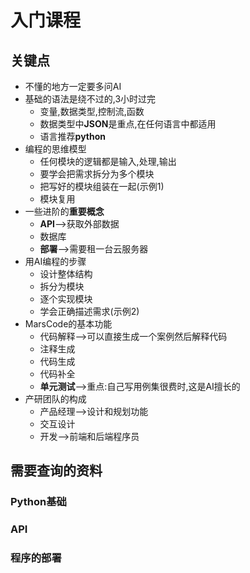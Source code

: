 # 入门课程

## 关键点

- 不懂的地方一定要多问AI
- 基础的语法是绕不过的,3小时过完
	- 变量,数据类型,控制流,函数
	- 数据类型中**JSON**是重点,在任何语言中都适用
	- 语言推荐**python**
- 编程的思维模型
	- 任何模块的逻辑都是输入,处理,输出
	- 要学会把需求拆分为多个模块
	- 把写好的模块组装在一起(示例1)
	- 模块复用
- 一些进阶的**重要概念**
	- **API**-->获取外部数据
	- 数据库
	- **部署**-->需要租一台云服务器
- 用AI编程的步骤
	- 设计整体结构
	- 拆分为模块
	- 逐个实现模块
	- 学会正确描述需求(示例2)
- MarsCode的基本功能
	- 代码解释-->可以直接生成一个案例然后解释代码
	- 注释生成
	- 代码生成
	- 代码补全
	- **单元测试**-->重点:自己写用例集很费时,这是AI擅长的
- 产研团队的构成
	- 产品经理-->设计和规划功能
	- 交互设计
	- 开发-->前端和后端程序员
## 需要查询的资料

### Python基础

### API

### 程序的部署

